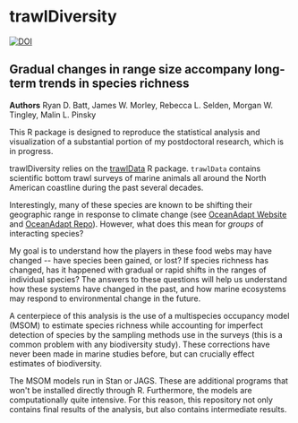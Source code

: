 # trawlDiversity
[![DOI](https://zenodo.org/badge/63213266.svg)](https://zenodo.org/badge/latestdoi/63213266)


## Gradual changes in range size accompany long-term trends in species richness

**Authors** Ryan D. Batt, James W. Morley, Rebecca L. Selden, Morgan W. Tingley, Malin L. Pinsky

This R package is designed to reproduce the statistical analysis and visualization of a substantial portion of my postdoctoral research, which is in progress.

trawlDiversity relies on the [trawlData](https://github.com/rBatt/trawlData) R package. `trawlData` contains scientific bottom trawl surveys of marine animals all around the North American coastline during the past several decades. 

Interestingly, many of these species are known to be shifting their geographic range in response to climate change (see [OceanAdapt Website](http://oceanadapt.rutgers.edu/) and [OceanAdapt Repo](https://github.com/mpinsky/OceanAdapt)). However, what does this mean for *groups* of interacting species?

My goal is to understand how the players in these food webs may have changed -- have species been gained, or lost? If species richness has changed, has it happened with gradual or rapid shifts in the ranges of individual species? The answers to these questions will help us understand how these systems have changed in the past, and how marine ecosystems may respond to environmental change in the future.

A centerpiece of this analysis is the use of a multispecies occupancy model (MSOM) to estimate species richness while accounting for imperfect detection of species by the sampling methods use in the surveys (this is a common problem with any biodiversity study). These corrections have never been made in marine studies before, but can crucially effect estimates of biodiversity.

The MSOM models run in Stan or JAGS. These are additional programs that won't be installed directly through R. Furthermore, the models are computationally quite intensive. For this reason, this repository not only contains final results of the analysis, but also contains intermediate results.




